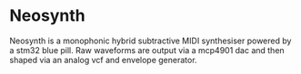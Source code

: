 # Neosynth
Neosynth is a monophonic hybrid subtractive MIDI synthesiser powered by a stm32 blue pill. Raw waveforms are output via a mcp4901 dac and then shaped via an analog vcf and envelope generator. 
